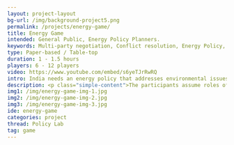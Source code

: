 ```yaml
---
layout: project-layout
bg-url: /img/background-project5.png
permalink: /projects/energy-game/
title: Energy Game
intended: General Public, Energy Policy Planners.
keywords: Multi-party negotiation, Conflict resolution, Energy Policy, Planning.
type: Paper-based / Table-top
duration: 1 - 1.5 hours
players: 6 - 12 players
video: https://www.youtube.com/embed/s6yeTJrRwRQ
intro: India needs an energy policy that addresses environmental issues, decreasing coal reserves, increasing demand and technological challenges. Comprehending problems that arise in such complex socio-technical systems is not a trivial task. The Indian Energy Game has been designed with the primary objectives being to understand<br/>1. The challenges faced by different agencies in meeting targets.<br/>2.The decision making process and negotiations between the agencies.
description: <p class="simple-content">The participants assume roles of different ministries of the Indian Government that build energy capacity in the country. These Ministries are responsible for controlling the fuel sources that different generation techniques use. The game is played in two rounds; in the first round the participants need to design an energy mixture for the 12th Five-Year plan and in the second round they design an energy mixture for the 13th Five Year Plan of India. The various constraints that arise when planning for energy, such as social costs, environmental costs, fuel shortages and technology barriers to name a few, play a role in shaping the decisions of the players.<p/><p class="simple-content">The problem we are addressing in the game is not just one of optimisation. Players become sensitive to these challenges when posed with these various constraints. As with the different Ministries in real life, throughout the game, each player holds different pieces of information. This information asymmetry makes it difficult for the players to meet their goals. Experiencing these constraints first-hand helps players understand the importance of cooperation and the dynamics of negotiation. To give an example, we have observed in multiple sessions of the game that the participants seem to understand that large hydroelectric projects, although inexpensive, displace a lot of people and have severe environmental costs.<p/>
img1: /img/energy-game-img-1.jpg
img2: /img/energy-game-img-2.jpg
img3: /img/energy-game-img-3.jpg
ide: energy-game
categories: project
thread: Policy Lab
tag: game
---
```

